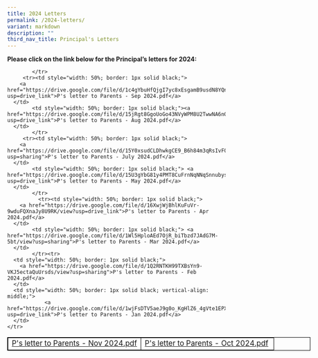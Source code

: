 ```yaml
---
title: 2024 Letters
permalink: /2024-letters/
variant: markdown
description: ""
third_nav_title: Principal's Letters
---
```

<p><strong>Please click on the link below for the Principal’s letters for 2024:</strong>
</p>
<table style="width: 700px; font-size: 17px; border: 1px solid black; table-layout: fixed;">
  <tbody>
		 <tr><td style="width: 50%; border: 1px solid black;">
        <a href="https://drive.google.com/file/d/109dPePhwh5xqdd4IByjYaCfqXjG5Ely5/view?usp=sharing">P's letter to Parents - Nov 2024.pdf</a>
      </td>
			<td style="width: 50%; border: 1px solid black;">  <a href="https://drive.google.com/file/d/1UrpOkzX7Ih9ArCutK2oaRbYHz6mdxeY6/view?usp=drive_link">P's letter to Parents - Oct 2024.pdf</a>
      </td>
      
		    </tr>
		 <tr><td style="width: 50%; border: 1px solid black;">
        <a href="https://drive.google.com/file/d/1c4gYbuHfQjgI7yc8xEsgamB9usdN8YQn/view?usp=drive_link">P's letter to Parents - Sep 2024.pdf</a>
      </td>
			<td style="width: 50%; border: 1px solid black;"><a href="https://drive.google.com/file/d/15jRgt8GgoUoGo43NVyWPM8U2TwwNA6nQ/view?usp=drive_link">P's letter to Parents - Aug 2024.pdf</a>
      </td>
		    </tr>
		 <tr><td style="width: 50%; border: 1px solid black;">
        <a href="https://drive.google.com/file/d/15Y0xsudCLDhwkgCE9_B6h84m3qRsIvF0/view?usp=sharing">P's letter to Parents - July 2024.pdf</a>
      </td>
			<td style="width: 50%; border: 1px solid black;"> <a href="https://drive.google.com/file/d/15U3gYbG81y4PMT8CuFrnNqNNqSnnubys/view?usp=drive_link">P's letter to Parents - May 2024.pdf</a>
      </td>
		    </tr>
		      <tr><td style="width: 50%; border: 1px solid black;">
        <a href="https://drive.google.com/file/d/16XwjWjBhlKuFuVr-9wduFQXnaJy8U9RK/view?usp=drive_link">P's letter to Parents - Apr 2024.pdf</a>
      </td>
			<td style="width: 50%; border: 1px solid black;"> <a href="https://drive.google.com/file/d/1Wl5HploAEd7OjR_biTbzd7JAdG7M-5bt/view?usp=sharing">P's letter to Parents - Mar 2024.pdf</a>
      </td>
		    </tr><tr>
      <td style="width: 50%; border: 1px solid black;">
        <a href="https://drive.google.com/file/d/1Q2RNTKH99TXBsYn9-VKJ5ectaQuUrsds/view?usp=sharing">P's letter to Parents - Feb 2024.pdf</a>
      </td>
      <td style="width: 50%; border: 1px solid black; vertical-align: middle;">
				<a href="https://drive.google.com/file/d/1wjFsDTV5aeJ9g0o_KgHlZ6_4gVte1EPX/view?usp=drive_link">P's letter to Parents - Jan 2024.pdf</a>
      </td>
    </tr>
  </tbody></table>